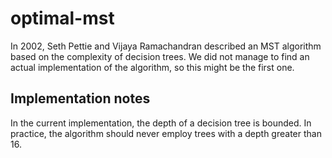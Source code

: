 # optimal-mst

In 2002, Seth Pettie and Vijaya Ramachandran described an MST algorithm based
on the complexity of decision trees. We did not manage to find an actual
implementation of the algorithm, so this might be the first one.

## Implementation notes

In the current implementation, the depth of a decision tree is bounded.
In practice, the algorithm should never employ trees with a depth greater than 16.
